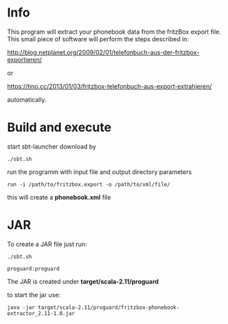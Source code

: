 # Info

This program will extract your phonebook data from the fritzBox export file.
This small piece of software will perform the steps described in:

http://blog.netplanet.org/2009/02/01/telefonbuch-aus-der-fritzbox-exportieren/

or

https://tino.cc/2013/01/03/fritzbox-telefonbuch-aus-export-extrahieren/

automatically.

# Build and execute

start sbt-launcher download by

    ./sbt.sh
    
run the programm with input file and output directory parameters

    run -i /path/to/fritzbox.export -o /path/to/xml/file/
    
this will create a **phonebook.xml** file

# JAR

To create a JAR file just run:

    ./sbt.sh

    proguard:proguard

The JAR is created under **target/scala-2.11/proguard**

to start the jar use:

    java -jar target/scala-2.11/proguard/fritzbox-phonebook-extractor_2.11-1.0.jar

